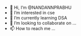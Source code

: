 - 👋 Hi, I’m @NANDANNPRABHU
- 👀 I’m interested in cse
- 🌱 I’m currently learning DSA
- 💞️ I’m looking to collaborate on ...
- 📫 How to reach me ...

<!---
NANDANNPRABHU/NANDANNPRABHU is a ✨ special ✨ repository because its `README.md` (this file) appears on your GitHub profile.
You can click the Preview link to take a look at your changes.
--->
